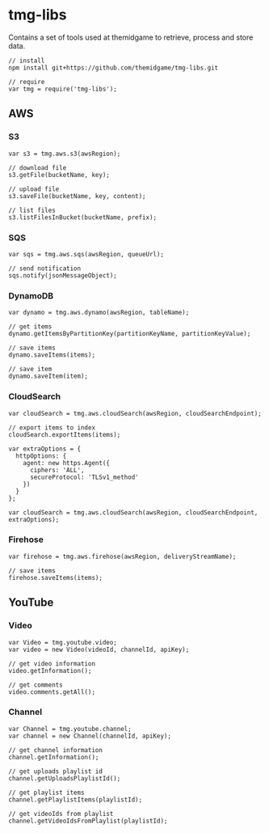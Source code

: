 # tmg-libs #

Contains a set of tools used at themidgame to retrieve, process and store data.

```
// install
npm install git+https://github.com/themidgame/tmg-libs.git

// require
var tmg = require('tmg-libs');
```

## AWS ##
### S3 ###

```
var s3 = tmg.aws.s3(awsRegion);

// download file
s3.getFile(bucketName, key);

// upload file
s3.saveFile(bucketName, key, content);

// list files
s3.listFilesInBucket(bucketName, prefix);
```

### SQS ###

```
var sqs = tmg.aws.sqs(awsRegion, queueUrl);

// send notification
sqs.notify(jsonMessageObject);
```

### DynamoDB ###

```
var dynamo = tmg.aws.dynamo(awsRegion, tableName);

// get items
dynamo.getItemsByPartitionKey(partitionKeyName, partitionKeyValue);

// save items
dynamo.saveItems(items);

// save item
dynamo.saveItem(item);
```

### CloudSearch ###

```
var cloudSearch = tmg.aws.cloudSearch(awsRegion, cloudSearchEndpoint);

// export items to index
cloudSearch.exportItems(items);
```

```
var extraOptions = {
  httpOptions: {
    agent: new https.Agent({
      ciphers: 'ALL',
      secureProtocol: 'TLSv1_method'
    })
  }
};

var cloudSearch = tmg.aws.cloudSearch(awsRegion, cloudSearchEndpoint, extraOptions);
```

### Firehose ###

```
var firehose = tmg.aws.firehose(awsRegion, deliveryStreamName);

// save items
firehose.saveItems(items);
```

## YouTube ##
### Video ###

```
var Video = tmg.youtube.video;
var video = new Video(videoId, channelId, apiKey);

// get video information
video.getInformation();

// get comments
video.comments.getAll();
```

### Channel ###

```
var Channel = tmg.youtube.channel;
var channel = new Channel(channelId, apiKey);

// get channel information
channel.getInformation();

// get uploads playlist id
channel.getUploadsPlaylistId();

// get playlist items
channel.getPlaylistItems(playlistId);

// get videoIds from playlist
channel.getVideoIdsFromPlaylist(playlistId);
```
